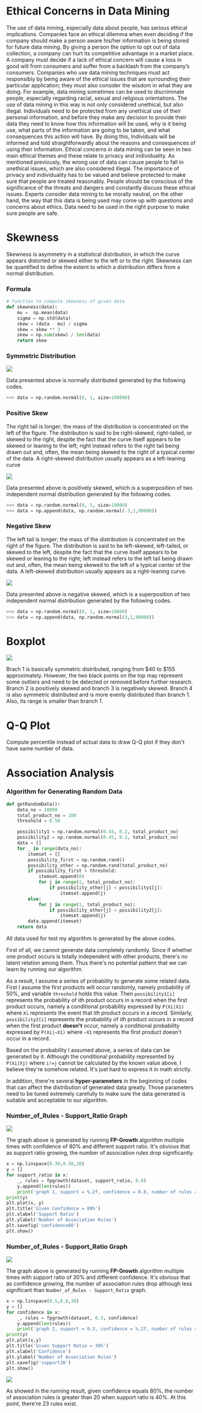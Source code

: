 # Ethical Concerns in Data Mining

The use of data mining, especially data about people, has serious ethical implications. Companies face an ethical dilemma when even deciding if the company should make a person aware his/her information is being stored for future data mining. By giving a person the option to opt out of data collection, a company can hurt its competitive advantage in a market place. A company must decide if a lack of ethical concern will cause a loss in good will from consumers and suffer from a backlash from the company’s consumers. Companies who use data mining techniques must act responsibly by being aware of the ethical issues that are surrounding their particular application; they must also consider the wisdom in what they are doing. For example, data mining sometimes can be used to discriminate people, especially regarding racial, sexual and religious orientations. The use of data mining in this way is not only considered unethical, but also illegal. Individuals need to be protected from any unethical use of their personal information, and before they make any decision to provide their data they need to know how this information will be used, why is it being use, what parts of the information are going to be taken, and what consequences this action will have. By doing this, Individuals will be informed and told straightforwardly about the reasons and consequences of using their information. Ethical concerns in data mining can be seen in two main ethical themes and these relate to privacy and individuality. As mentioned previously, the wrong use of data can cause people to fall in unethical issues, which are also considered illegal. The importance of privacy and individuality has to be valued and believe protected to make sure that people are treated reasonably. People should be conscious of the significance of the threats and dangers and constantly discuss these ethical issues. Experts consider data mining to be morally neutral, on the other hand, the way that this data is being used may come up with questions and concerns about ethics. Data need to be used in the right purpose to make sure people are safe.

# Skewness

Skewness is asymmetry in a statistical distribution, in which the curve appears distorted or skewed either to the left or to the right. Skewness can be quantified to define the extent to which a distribution differs from a normal distribution.

### Formula

~~~python
# function to compute skewness of given data
def skewness(data):
    mu =  np.mean(data)
    sigma = np.std(data)
    skew = (data - mu) / sigma
    skew = skew ** 3
    skew = np.sum(skew) / len(data)
    return skew
~~~

### Symmetric Distribution

![](symmetric.png)

Data presented above is normally distributed generated by the following codes.

~~~python
>>> data = np.random.normal(0, 1, size=100000)
~~~

### Positive Skew

The right tail is longer; the mass of the distribution is concentrated on the left of the figure. The distribution is said to be right-skewed, right-tailed, or skewed to the right, despite the fact that the curve itself appears to be skewed or leaning to the left; right instead refers to the right tail being drawn out and, often, the mean being skewed to the right of a typical center of the data. A right-skewed distribution usually appears as a left-leaning curve

![](ps.png)

Data presented above is positively skewed, which is a superposition of two independent normal distribution generated by the following codes.

~~~python
>>> data = np.random.normal(0, 1, size=10000)
>>> data = np.append(data, np.random.normal(-3,1,90000))
~~~


### Negative Skew

The left tail is longer; the mass of the distribution is concentrated on the right of the figure. The distribution is said to be left-skewed, left-tailed, or skewed to the left, despite the fact that the curve itself appears to be skewed or leaning to the right; left instead refers to the left tail being drawn out and, often, the mean being skewed to the left of a typical center of the data. A left-skewed distribution usually appears as a right-leaning curve.

![](ns.png)

Data presented above is negative skewed, which is a superposition of two independent normal distribution generated by the following codes.

~~~python
>>> data = np.random.normal(0, 1, size=10000)
>>> data = np.append(data, np.random.normal(3,1,90000))
~~~

# Boxplot

![](boxplot.png)

Brach 1 is basically symmetric distributed, ranging from $40 to $155 approximately. However, the two black points on the top may represent some outliers and need to be detected or removed before further research. Branch 2 is positively skewed and branch 3 is negatively skewed. Branch 4 is also symmetric   distributed and is more evenly distributed than branch 1. Also, its range is smaller than branch 1.

# Q-Q Plot

Compute percentile instead of actual data to draw Q-Q plot if they don't have same number of data.

# Association Analysis

### Algorithm for Generating Random Data

~~~python
def getRandomData():
    data_no = 10000
    total_product_no = 100
    threshold = 0.50

    possibility1 = np.random.normal(0.45, 0.2, total_product_no)
    possibility2 = np.random.normal(0.45, 0.2, total_product_no)
    data = []
    for _ in range(data_no):
        itemset = []
        possibility_first = np.random.rand()
        possibility_other = np.random.rand(total_product_no)
        if possibility_first > threshold:
            itemset.append(0)
            for j in range(1, total_product_no):
                if possibility_other[j] < possibility1[j]:
                    itemset.append(j)
        else:
            for j in range(1, total_product_no):
                if possibility_other[j] < possibility2[j]:
                    itemset.append(j)
        data.append(itemset)
    return data
~~~

All data used for test my algorithm is generated by the above codes. 

First of all, we cannot generate data completely randomly. Since if whether one product occurs is totally independent with other products, there's no latent relation among them. Thus there's no potential pattern that we can learn by running our algorithm.

As a result, I assume a series of probability to generate some related data. First I assume the first products will occur randomly, namely probability of 50%, and variable `threshold` holds this value. Then `possibility1[i]` represents the probability of i*th* product occurs in a record when the first product occurs, namely a conditional probability expressed by `P(Xi|X1)` where `Xi` represents the event that i*th* product occurs in a record. Similarly, `possibility2[i]` represents the probability of i*th* product occurs in a record when the first product **doesn't** occur, namely a conditional probability expressed by `P(Xi|~X1)` where `~X1` represents the first product doesn't occur in a record.

Based on the probability I assumed above, a series of data can be generated by it. Although the conditional probability represented by `P(Xi|Xj)` where `i!=j` cannot be calculated by the known value above, I believe they're somehow related. It's just hard to express it in math strictly.

In addition, there're several **hyper-parameters** in the beginning of codes that can affect the distribution of generated data greatly. Those parameters need to be tuned extremely carefully to make sure the data generated is suitable and acceptable to our algorithm.

### Number\_of\_Rules - Support\_Ratio Graph

![](confidence80.png)

The graph above is generated by running **FP-Growth** algorithm multiple times with confidence of 80% and different support ratio. It's obvious that as support ratio growing, the number of association rules drop significantly.

~~~python
x = np.linspace(0.30,0.50,30)
y = []
for support_ratio in x:
	_, rules = fpgrowth(dataset, support_ratio, 0.8)
	y.append(len(rules))
	print('graph 1, support = %.2f, confidence = 0.8, number of rules = %i' % (support_ratio, len(rules)))
print(y)
plt.plot(x, y)
plt.title('Given Confidence = 80%')
plt.xlabel('Support Ratio')
plt.ylabel('Number of Association Rules')
plt.savefig('confidence80')
plt.show()
~~~

### Number\_of\_Rules - Support\_Ratio Graph

![](support30.png)

The graph above is generated by running **FP-Growth** algorithm multiple times with support ratio of 30% and different confidence. It's obvious that as confidence growing, the number of association rules drop although less significant than `Number_of_Rules - Support_Ratio` graph.

~~~python
x = np.linspace(0.5,0.8,30)
y = []
for confidence in x:
	_, rules = fpgrowth(dataset, 0.3, confidence)
	y.append(len(rules))
	print('graph 2, support = 0.3, confidence = %.2f, number of rules = %i' % (confidence,len(rules)))
print(y)
plt.plot(x,y)
plt.title('Given Support Ratio = 30%')
plt.xlabel('Confidence')
plt.ylabel('Number of Association Rules')
plt.savefig('support30')
plt.show()
~~~

![](run_result.png)

As showed in the running result, given confidence equals 80%, the number of association rules is greater than 20 when support ratio is 40%. At this point, there're 23 rules exist.
